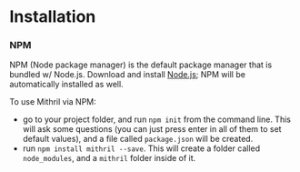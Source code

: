 # Installation

### NPM

NPM (Node package manager) is the default package manager that is bundled w/ Node.js. Download and install [Node.js](https://nodejs.org); NPM will be automatically installed as well.

To use Mithril via NPM:

- go to your project folder, and run `npm init` from the command line. This will ask some questions (you can just press enter in all of them to set default values), and a file called `package.json` will be created.
- run `npm install mithril --save`. This will create a folder called `node_modules`, and a `mithril` folder inside of it.